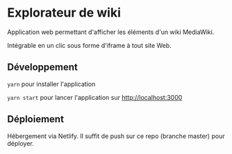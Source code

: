 # Explorateur de wiki

Application web permettant d'afficher les éléments d'un wiki MediaWiki. 

Intégrable en un clic sous forme d'iframe à tout site Web.

## Développement

`yarn` pour installer l'application

`yarn start` pour lancer l'application sur [http://localhost:3000](http://localhost:3000)

## Déploiement

Hébergement via Netlify. Il suffit de push sur ce repo (branche master) pour déployer.
